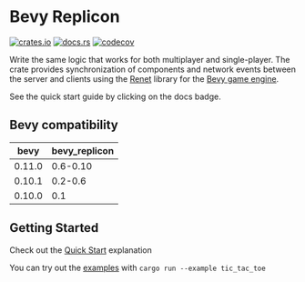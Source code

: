 # Bevy Replicon

[![crates.io](https://img.shields.io/crates/v/bevy_replicon)](https://crates.io/crates/bevy_replicon)
[![docs.rs](https://docs.rs/bevy_replicon/badge.svg)](https://docs.rs/bevy_replicon)
[![codecov](https://codecov.io/gh/lifescapegame/bevy_replicon/branch/master/graph/badge.svg?token=N1G28NQB1L)](https://codecov.io/gh/lifescapegame/bevy_replicon)

Write the same logic that works for both multiplayer and single-player. The crate provides synchronization of components and network events between the server and clients using the [Renet](https://github.com/lucaspoffo/renet) library for the [Bevy game engine](https://bevyengine.org).

See the quick start guide by clicking on the docs badge.

## Bevy compatibility

| bevy   | bevy_replicon |
|--------|---------------|
| 0.11.0 | 0.6-0.10      |
| 0.10.1 | 0.2-0.6       |
| 0.10.0 | 0.1           |

## Getting Started

Check out the [Quick Start](https://docs.rs/bevy_replicon/latest/bevy_replicon) explanation

You can try out the [examples](https://github.com/lifescapegame/bevy_replicon/tree/master/examples) with `cargo run --example tic_tac_toe`
